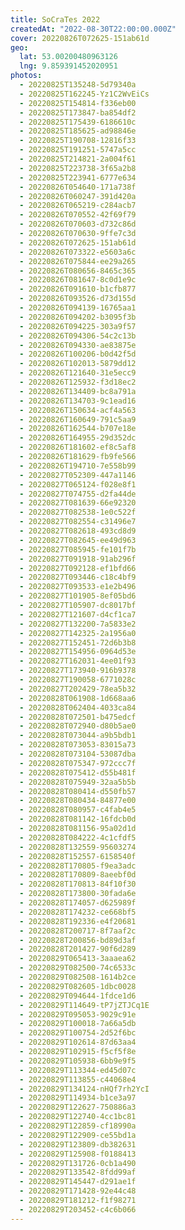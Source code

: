 ```yaml
---
title: SoCraTes 2022
createdAt: "2022-08-30T22:00:00.000Z"
cover: 20220826T072625-151ab61d
geo:
  lat: 53.00200480963126
  lng: 9.859391452020951
photos:
  - 20220825T135248-5d79340a
  - 20220825T162245-Yz1C2WvEiCs
  - 20220825T154814-f336eb00
  - 20220825T173847-ba854df2
  - 20220825T175439-6186610c
  - 20220825T185625-ad98846e
  - 20220825T190708-12816f33
  - 20220825T191251-5747a5cc
  - 20220825T214821-2a004f61
  - 20220825T223738-3f65a2b8
  - 20220825T223941-6777e634
  - 20220826T054640-171a738f
  - 20220826T060247-391d420a
  - 20220826T065219-c284acb7
  - 20220826T070552-42f69f79
  - 20220826T070603-d732c86d
  - 20220826T070630-9ffe7c3d
  - 20220826T072625-151ab61d
  - 20220826T073322-e5603a6c
  - 20220826T075844-ee29a265
  - 20220826T080656-8465c365
  - 20220826T081647-8c0d1e9c
  - 20220826T091610-b1cfb877
  - 20220826T093526-d73d155d
  - 20220826T094139-16765aa1
  - 20220826T094202-b3095f3b
  - 20220826T094225-303a9f57
  - 20220826T094306-54c2c13b
  - 20220826T094330-ae83875e
  - 20220826T100206-b0d42f5d
  - 20220826T102013-5879dd12
  - 20220826T121640-31e5ecc9
  - 20220826T125932-f3d18ec2
  - 20220826T134409-bc8a791a
  - 20220826T134703-9c1ead16
  - 20220826T150634-acf4a563
  - 20220826T160649-791c5aa9
  - 20220826T162544-b707e18e
  - 20220826T164955-29d352dc
  - 20220826T181602-ef8c5af8
  - 20220826T181629-fb9fe566
  - 20220826T194710-7e558b99
  - 20220827T052309-447a1146
  - 20220827T065124-f028e8f1
  - 20220827T074755-d2fa44de
  - 20220827T081639-66e92320
  - 20220827T082538-1e0c522f
  - 20220827T082554-c31496e7
  - 20220827T082618-493cd8d9
  - 20220827T082645-ee49d963
  - 20220827T085945-fe101f7b
  - 20220827T091918-91ab296f
  - 20220827T092128-ef1bfd66
  - 20220827T093446-c18c4bf9
  - 20220827T093533-e1e2b496
  - 20220827T101905-8ef05bd6
  - 20220827T105907-dc8017bf
  - 20220827T121607-d4cf1ca7
  - 20220827T132200-7a5833e2
  - 20220827T142325-2a1956a0
  - 20220827T152451-72d6b3b8
  - 20220827T154956-0964d53e
  - 20220827T162031-4ee01f93
  - 20220827T173940-916b9378
  - 20220827T190058-6771028c
  - 20220827T202429-78ea5b32
  - 20220828T061908-1d668aa6
  - 20220828T062404-4033ca84
  - 20220828T072501-b475edcf
  - 20220828T072940-d80b5ae0
  - 20220828T073044-a9b5bdb1
  - 20220828T073053-83015a73
  - 20220828T073104-53087dba
  - 20220828T075347-972ccc7f
  - 20220828T075412-d55b481f
  - 20220828T075949-32aa5b5b
  - 20220828T080414-d550fb57
  - 20220828T080434-84877e00
  - 20220828T080957-c4fab4e5
  - 20220828T081142-16fdcb0d
  - 20220828T081156-95a02d1d
  - 20220828T084222-4c1cfdf5
  - 20220828T132559-95603274
  - 20220828T152557-6158540f
  - 20220828T170805-f9ea3adc
  - 20220828T170809-8aeebf0d
  - 20220828T170813-84f10f30
  - 20220828T173800-30fada6e
  - 20220828T174057-d625989f
  - 20220828T174232-ce668bf5
  - 20220828T192336-e4f20681
  - 20220828T200717-8f7aaf2c
  - 20220828T200856-bd89d3af
  - 20220828T201427-90f6d289
  - 20220829T065413-3aaaea62
  - 20220829T082500-74c6533c
  - 20220829T082508-1614b2ce
  - 20220829T082605-1dbc0028
  - 20220829T094644-1fdce1d6
  - 20220829T114649-tP7jZTJCq1E
  - 20220829T095053-9029c91e
  - 20220829T100018-7a66a5db
  - 20220829T100754-2d52f6bc
  - 20220829T102614-87d63aa4
  - 20220829T102915-f5cf5f8e
  - 20220829T105938-6bb9e9f5
  - 20220829T113344-ed45d07c
  - 20220829T113855-c44068e4
  - 20220829T134124-nHQf7rh2YcI
  - 20220829T114934-b1ce3a97
  - 20220829T122627-750886a3
  - 20220829T122740-4cc1bc81
  - 20220829T122859-cf18990a
  - 20220829T122909-ce55bd1a
  - 20220829T123809-db382631
  - 20220829T125908-f0188413
  - 20220829T131726-0cb1a490
  - 20220829T133542-8fdd99af
  - 20220829T145447-d291ae1f
  - 20220829T171428-92e44c48
  - 20220829T181212-f1f98271
  - 20220829T203452-c4c6b066
---
```

